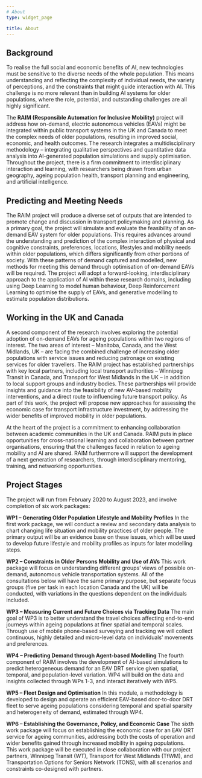 ```yaml
---
# About
type: widget_page

title: About
---
```


## Background

To realise the full social and economic benefits of AI, new technologies must be sensitive to the diverse needs of the whole population. This means understanding and reflecting the complexity of individual needs, the variety of perceptions, and the constraints that might guide interaction with AI. This challenge is no more relevant than in building AI systems for older populations, where the role, potential, and outstanding challenges are all highly significant. 

The <strong>RAIM (Responsible Automation for Inclusive Mobility)</strong> project will address how on-demand, electric autonomous vehicles (EAVs) might be integrated within public transport systems in the UK and Canada to meet the complex needs of older populations, resulting in improved social, economic, and health outcomes. The research integrates a multidisciplinary methodology – integrating qualitative perspectives and quantitative data analysis into AI-generated population simulations and supply optimisation. Throughout the project, there is a firm commitment to interdisciplinary interaction and learning, with researchers being drawn from urban geography, ageing population health, transport planning and engineering, and artificial intelligence. 

## Predicting and Meeting Needs

The RAIM project will produce a diverse set of outputs that are intended to promote change and discussion in transport policymaking and planning. As a primary goal, the project will simulate and evaluate the feasibility of an on-demand EAV system for older populations. This requires advances around the understanding and prediction of the complex interaction of physical and cognitive constraints, preferences, locations, lifestyles and mobility needs within older populations, which differs significantly from other portions of society. With these patterns of demand captured and modelled, new methods for meeting this demand through optimisation of on-demand EAVs will be required. The project will adopt a forward-looking, interdisciplinary approach to the application of AI within these research domains, including using Deep Learning to model human behaviour, Deep Reinforcement Learning to optimise the supply of EAVs, and generative modelling to estimate population distributions. 

## Working in the UK and Canada

A second component of the research involves exploring the potential adoption of on-demand EAVs for ageing populations within two regions of interest. The two areas of interest – Manitoba, Canada, and the West Midlands, UK – are facing the combined challenge of increasing older populations with service issues and reducing patronage on existing services for older travellers. The RAIM project has established partnerships with key local partners, including local transport authorities – Winnipeg Transit in Canada, and Transport for West Midlands in the UK – in addition to local support groups and industry bodies. These partnerships will provide insights and guidance into the feasibility of new AV-based mobility interventions, and a direct route to influencing future transport policy. As part of this work, the project will propose new approaches for assessing the economic case for transport infrastructure investment, by addressing the wider benefits of improved mobility in older populations.

At the heart of the project is a commitment to enhancing collaboration between academic communities in the UK and Canada. RAIM puts in place opportunities for cross-national learning and collaboration between partner organisations, ensuring that the challenges faced in relation to ageing mobility and AI are shared. RAIM furthermore will support the development of a next generation of researchers, through interdisciplinary mentoring, training, and networking opportunities.

## Project Stages

The project will run from February 2020 to August 2023, and involve completion of six work packages:

<strong>WP1 – Generating Older Population Lifestyle and Mobility Profiles</strong>
In the first work package, we will conduct a review and secondary data analysis to chart changing life situation and mobility practices of older people. The primary output will be an evidence base on these issues, which will be used to develop future lifestyle and mobility profiles as inputs for later modelling steps.

<strong>WP2 – Constraints in Older Persons Mobility and Use of AVs</strong>
This work package will focus on understanding different groups’ views of possible on-demand, autonomous vehicle transportation systems.  All of the consultations below will have the same primary purpose, but separate focus groups (five per task in each location Canada and the UK) will be conducted, with variations in the questions dependent on the individuals included. 

<strong>WP3 – Measuring Current and Future Choices via Tracking Data</strong>
The main goal of WP3 is to better understand the travel choices affecting end-to-end journeys within ageing populations at finer spatial and temporal scales. Through use of mobile phone-based surveying and tracking we will collect continuous, highly detailed and micro-level data on individuals’ movements and preferences. 

<strong>WP4 – Predicting Demand through Agent-based Modelling </strong>
The fourth component of RAIM involves the development of AI-based simulations to predict heterogeneous demand for an EAV DRT service given spatial, temporal, and population-level variation. WP4 will build on the data and insights collected through WPs 1-3, and interact iteratively with WP5.  

<strong>WP5 – Fleet Design and Optimisation</strong>
In this module, a methodology is developed to design and operate an efficient EAV-based door-to-door DRT fleet to serve ageing populations considering temporal and spatial sparsity and heterogeneity of demand, estimated through WP4. 

<strong>WP6 – Establishing the Governance, Policy, and Economic Case </strong>
The sixth work package will focus on establishing the economic case for an EAV DRT service for ageing communities, addressing both the costs of operation and wider benefits gained through increased mobility in ageing populations. This work package will be executed in close collaboration with our project partners, Winnipeg Transit (WT), Transport for West Midlands (TfWM), and Transportation Options for Seniors Network (TONS), with all scenarios and constraints co-designed with partners. 




